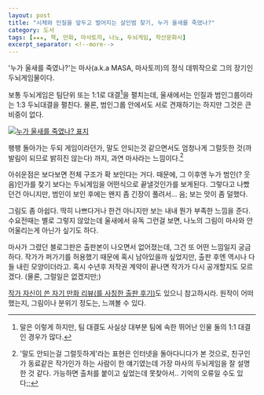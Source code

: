 ```yaml
---
layout: post
title: "시체와 인질을 앞두고 벌어지는 살인범 찾기, 누가 울새를 죽였나?"
category: 도서
tags: [★★★, 책, 만화, 마사토끼, 나노, 두뇌게임, 학산문화사]
excerpt_separator: <!--more-->
---
```


'누가 울새를 죽였나?'는 마사(a.k.a MASA, 마사토끼)의 정식 데뷔작으로 그의 장기인 두뇌게임물이다.
<!--more-->
보통 두뇌게임은 팀단위 또는 1:1로 대결[^1]을 펼치는데, 울새에서는 인질과 범인그룹이라는 1:3 두뇌대결을 펼친다.
물론, 범인그룹 안에서도 서로 견재하기는 하지만 그것은 큰 비중이 없다.

[^1]: 말은 이렇게 하지만, 팀 대결도 사실상 대부분 팀에 속한 뛰어난 인물 둘의 1:1 대결인 경우가 많다.

[![누가 울새를 죽였나? 표지](https://lh5.googleusercontent.com/-8F6vyoU06AU/VSy27FV4sLI/AAAAAAAAPQE/sCJ3sW8seXc/w270/robin_masaruchi.jpg "한국 두뇌게임물을 대표하는 마사의 정식 데뷔작이다.")](http://www.aladin.co.kr/shop/wproduct.aspx?ISBN=8925830647&ttbkey=ttbreznoa0249001&COPYPaper=1)

팽팽 돌아가는 두되 게임이라던가, 말도 안되는것 같으면서도 엄청나게 그럴듯한 것(까발림이 되므로 밝히진 않는다) 까지, 과연 마사라는 느낌이다.[^2]

[^2]: '말도 안되는걸 그럴듯하게'라는 표현은 인터넷을 돌아다니다가 본 것으로, 친구인가 동료같은 작가인가 하는 사람이 한 얘기였는데 가장 마사의 두뇌게임을 잘 설명한 것 같다. 가능하면 출처를 붙이고 싶었는데 못찾아서.. 기억의 오류일 수도 있다;;

아쉬운점은 보다보면 전체 구조가 확 보인다는 거다.
때문에, 그 이후엔 누가 범인(? 웃음)인가를 찾기 보다는 두뇌게임을 어떤식으로 끝낼것인가를 보게된다.
그렇다고 나빴던건 아니지만, 범인이 보인 후에는 왠지 좀 긴장이 풀려서... 음; 보는 맛이 좀 덜했다.

그림도 좀 아쉽다.
딱히 나쁘다거나 한건 아니지만 보는 내내 뭔가 부족한 느낌을 준다.
수요전때는 별로 그렇지 않았는데 울새에서 유독 그런걸 보면, 나노의 그림이 마사와 안어울리는게 아닌가 싶기도 하다.

마사가 그렸던 블로그판은 출판본이 나오면서 없어졌는데, 그건 또 어떤 느낌일지 궁금하다.
작가가 퍼가기를 허용했기 때문에 혹시 남아있을까 싶었지만, 출판 후엔 역시나 다들 내린 모양이더라고.
혹시 수년후 저작권 계약이 끝나면 작가가 다시 공개할지도 모르겠다.
(물론, 그럴일은 없겠지만;)

[작가 자신이 쓴 자기 만화 리뷰(를 사칭한 출판 후기)](http://kameoka.tistory.com/42)도 있으니 참고하시라.
원작이 어떠했는지, 그림이나 분위기 정도는, 느껴볼 수 있다.
